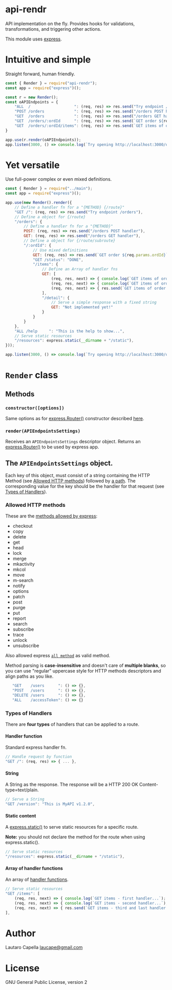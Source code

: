 # api-rendr

API implementation on the fly. Provides hooks for validations, transformations, and triggering other actions.

This module uses [express](https://expressjs.com).

# Intuitive and simple

Straight forward, human friendly.

```javascript
const { Render } = require("api-rendr");
const app = require("express")();

const r = new Render();
const oAPIEndpoints = {
    "ALL  /                   ": (req, res) => res.send("Try endpoint /orders"),
    "POST /orders             ": (req, res) => res.send("/orders POST handler"),
    "GET  /orders             ": (req, res) => res.send("/orders GET handler"),
    "GET  /orders/:ordId      ": (req, res) => res.send(`GET order ${req.params.ordId}`),
    "GET  /orders/:ordId/items": (req, res) => res.send(`GET items of order ${req.params.ordId}`)
}

app.use(r.render(oAPIEndpoints));
app.listen(3000, () => console.log(`Try opening http://localhost:3000/orders/1234/items`));
```

# Yet versatile

Use full-power complex or even mixed definitions.

```javascript
const { Render } = require("../main");
const app = require("express")();

app.use(new Render().render({
    // Define a handler fn for a "{METHOD} {/route}"
    "GET /": (req, res) => res.send("Try endpoint /orders"),
    // Define a object for {/route}
    "/orders": {
        // Define a handler fn for a "{METHOD}"
        POST: (req, res) => res.send("/orders POST handler"),
        GET: (req, res) => res.send("/orders GET handler"),
        // Define a object for {/route/subroute}
        "/:ordId": {
            // Use mixed definitions
            GET: (req, res) => res.send(`GET order ${req.params.ordId}`),
            "GET /status": "DONE",
            "/items": {
                // Define an Array of handler fns
                GET: [
                    (req, res, next) => { console.log(`GET items of order ${req.params.ordId} - first handler...`); next(); },
                    (req, res, next) => { console.log(`GET items of order ${req.params.ordId} - second handler...`); next(); },
                    (req, res, next) => { res.send(`GET items of order ${req.params.ordId} - third and last handler.`) },
                ],
                "/detail": {
                    // Serve a simple response with a fixed string
                    GET: "Not implemented yet!"
                }
            }
        }
    },
    "ALL /help     ": "This is the help to show...",
    // Serve static resources
    "/resources": express.static(__dirname + "/static"),
}));

app.listen(3000, () => console.log(`Try opening http://localhost:3000/orders/1234/items/detail`));
```

# `Render` class

## Methods

### `constructor([options])`

Same options as for [express.Router()](https://expressjs.com/es/4x/api.html#router) constructor described [here](https://expressjs.com/es/4x/api.html#express.router).

### `render(APIEndpointsSettings)`

Receives an `APIEndpointsSettings` descriptor object. Returns an [express.Router()](https://expressjs.com/es/4x/api.html#router) to be used by express app.

## The `APIEndpointsSettings` object.

Each key of this object, must consist of a string containing the HTTP Method (see [Allowed HTTP methods](#allowed-http-methods)) followed by [a path](https://expressjs.com/es/4x/api.html#path-examples). The corresponding value for the key should be the handler for that request (see [Types of Handlers](#types-of-handlers)).

### Allowed HTTP methods

These are the [methods allowed by express](https://expressjs.com/es/4x/api.html#routing-methods):

 + checkout
 + copy
 + delete
 + get
 + head
 + lock
 + merge
 + mkactivity
 + mkcol
 + move
 + m-search
 + notify
 + options
 + patch
 + post
 + purge
 + put
 + report
 + search
 + subscribe
 + trace
 + unlock
 + unsubscribe

 Also allowed express [`all method`](https://expressjs.com/es/4x/api.html#router.all) as valid method.

 Method parsing is **case-insensitive** and doesn't care of **multiple blanks**, so you can use "regular" uppercase style for HTTP methods descriptors and align paths as you like.
 
 ```javascript
    "GET    /users      ": () => {},
    "POST   /users      ": () => {},
    "DELETE /users      ": () => {},
    "ALL    /accessToken": () => {}
 ```

### Types of Handlers

There are **four types** of handlers that can be applied to a route.

#### Handler function

Standard express handler fn.

```javascript
// Handle request by function
"GET /": (req, res) => { ... },
```

#### String

A String as the response. The response will be a HTTP 200 OK Content-type=text/plain.

```javascript
// Serve a String
"GET /version": "This is MyAPI v1.2.0",
```

#### Static content

A [express.static()](https://expressjs.com/es/4x/api.html#express.static) to serve static resources for a specific route.

**Note:** you should not declare the method for the route when using express.static().

```javascript
// Serve static resources
"/resources": express.static(__dirname + "/static"),
```

#### Array of handler functions

An array of [handler functions](#handler-function).

```javascript
// Serve static resources
"GET /items": [
    (req, res, next) => { console.log(`GET items - first handler...`); next(); },
    (req, res, next) => { console.log(`GET items - second handler...`); next(); },
    (req, res, next) => { res.send(`GET items - third and last handler.`) },
],
```

# Author

Lautaro Capella <laucape@gmail.com>

# License 

GNU General Public License, version 2
